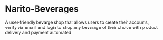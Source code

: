 # Narito-Beverages
A user-friendly bevarge shop that allows users to create their accounts, verify via email, and login to shop any bevarage of their choice with product delivery and payment automated
